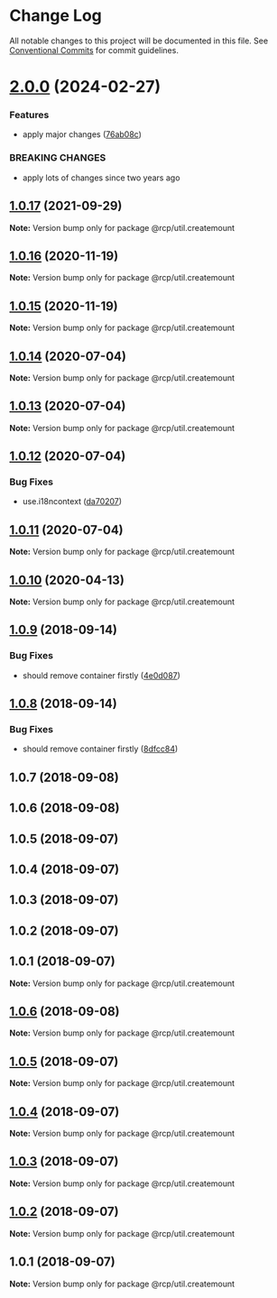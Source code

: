 # Change Log

All notable changes to this project will be documented in this file.
See [Conventional Commits](https://conventionalcommits.org) for commit guidelines.

# [2.0.0](https://github.com/imcuttle/rcp/compare/@rcp/util.createmount@1.0.17...@rcp/util.createmount@2.0.0) (2024-02-27)

### Features

- apply major changes ([76ab08c](https://github.com/imcuttle/rcp/commit/76ab08c0b961d33963a59f95d061f5cced94483c))

### BREAKING CHANGES

- apply lots of changes since two years ago

<a name="1.0.17"></a>

## [1.0.17](https://github.com/imcuttle/rcp/compare/@rcp/util.createmount@1.0.16...@rcp/util.createmount@1.0.17) (2021-09-29)

**Note:** Version bump only for package @rcp/util.createmount

<a name="1.0.16"></a>

## [1.0.16](https://github.com/imcuttle/rcp/compare/@rcp/util.createmount@1.0.15...@rcp/util.createmount@1.0.16) (2020-11-19)

**Note:** Version bump only for package @rcp/util.createmount

<a name="1.0.15"></a>

## [1.0.15](https://github.com/imcuttle/rcp/compare/@rcp/util.createmount@1.0.14...@rcp/util.createmount@1.0.15) (2020-11-19)

**Note:** Version bump only for package @rcp/util.createmount

<a name="1.0.14"></a>

## [1.0.14](https://github.com/imcuttle/rcp/compare/@rcp/util.createmount@1.0.13...@rcp/util.createmount@1.0.14) (2020-07-04)

**Note:** Version bump only for package @rcp/util.createmount

<a name="1.0.13"></a>

## [1.0.13](https://github.com/imcuttle/rcp/compare/@rcp/util.createmount@1.0.12...@rcp/util.createmount@1.0.13) (2020-07-04)

**Note:** Version bump only for package @rcp/util.createmount

<a name="1.0.12"></a>

## [1.0.12](https://github.com/imcuttle/rcp/compare/@rcp/util.createmount@1.0.11...@rcp/util.createmount@1.0.12) (2020-07-04)

### Bug Fixes

- use.i18ncontext ([da70207](https://github.com/imcuttle/rcp/commit/da70207))

<a name="1.0.11"></a>

## [1.0.11](https://github.com/imcuttle/rcp/compare/@rcp/util.createmount@1.0.10...@rcp/util.createmount@1.0.11) (2020-07-04)

**Note:** Version bump only for package @rcp/util.createmount

<a name="1.0.10"></a>

## [1.0.10](https://github.com/imcuttle/rcp/compare/@rcp/util.createmount@1.0.9...@rcp/util.createmount@1.0.10) (2020-04-13)

**Note:** Version bump only for package @rcp/util.createmount

<a name="1.0.9"></a>

## [1.0.9](https://github.com/imcuttle/rcp/compare/@rcp/util.createmount@1.0.8...@rcp/util.createmount@1.0.9) (2018-09-14)

### Bug Fixes

- should remove container firstly ([4e0d087](https://github.com/imcuttle/rcp/commit/4e0d087))

<a name="1.0.8"></a>

## [1.0.8](https://github.com/imcuttle/rcp/compare/@rcp/util.createmount@1.0.7...@rcp/util.createmount@1.0.8) (2018-09-14)

### Bug Fixes

- should remove container firstly ([8dfcc84](https://github.com/imcuttle/rcp/commit/8dfcc84))

<a name="1.0.7"></a>

## 1.0.7 (2018-09-08)

<a name="1.0.6"></a>

## 1.0.6 (2018-09-08)

<a name="1.0.5"></a>

## 1.0.5 (2018-09-07)

<a name="1.0.4"></a>

## 1.0.4 (2018-09-07)

<a name="1.0.3"></a>

## 1.0.3 (2018-09-07)

<a name="1.0.2"></a>

## 1.0.2 (2018-09-07)

<a name="1.0.1"></a>

## 1.0.1 (2018-09-07)

**Note:** Version bump only for package @rcp/util.createmount

<a name="1.0.6"></a>

## [1.0.6](https://github.com/imcuttle/rcp/compare/v1.0.5...v1.0.6) (2018-09-08)

**Note:** Version bump only for package @rcp/util.createmount

<a name="1.0.5"></a>

## [1.0.5](https://github.com/imcuttle/rcp/compare/v1.0.4...v1.0.5) (2018-09-07)

**Note:** Version bump only for package @rcp/util.createmount

<a name="1.0.4"></a>

## [1.0.4](https://github.com/imcuttle/rcp/compare/v1.0.3...v1.0.4) (2018-09-07)

**Note:** Version bump only for package @rcp/util.createmount

<a name="1.0.3"></a>

## [1.0.3](https://github.com/imcuttle/rcp/compare/v1.0.2...v1.0.3) (2018-09-07)

**Note:** Version bump only for package @rcp/util.createmount

<a name="1.0.2"></a>

## [1.0.2](https://github.com/imcuttle/rcp/compare/v1.0.1...v1.0.2) (2018-09-07)

**Note:** Version bump only for package @rcp/util.createmount

<a name="1.0.1"></a>

## 1.0.1 (2018-09-07)

**Note:** Version bump only for package @rcp/util.createmount

